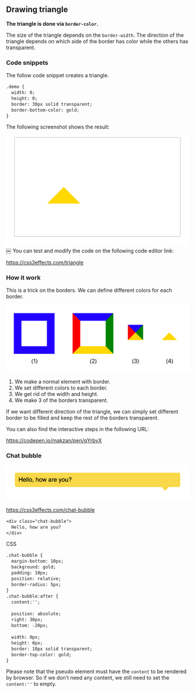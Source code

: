 ## Drawing triangle

**The triangle is done via `border-color`.**

The size of the triangle depends on the `border-width`. The direction of the triangle depends on which side of the border has color while the others has transparent.

### Code snippets

The follow code snippet creates a triangle.

```
.demo {
  width: 0;
  height: 0;
  border: 30px solid transparent;
  border-bottom-color: gold;
}
```

The following screenshot shows the result:

![](./images/figure-1.jpeg)
￼
You can test and modify the code on the following code editor link:

https://css3effects.com/triangle

### How it work

This is a trick on the borders.  We can define different colors for each border.

![](./images/figure-2.png)

1. We make a normal element with border.
2. We set different colors to each border.
3. We get rid of the width and height.
4. We make 3 of the borders transparent.

If we want different direction of the triangle, we can simply set different border to be filled and keep the rest of the borders transparent.

You can also find the interactive steps in the following URL:

https://codepen.io/makzan/pen/qYrbvX


### Chat bubble


![](./images/chat-bubble.png)

https://css3effects.com/chat-bubble

```
<div class="chat-bubble">
  Hello, how are you?
</div>
```

CSS

```
.chat-bubble {
  margin-bottom: 10px;
  background: gold;
  padding: 10px;
  position: relative;
  border-radius: 5px;
}
.chat-bubble:after {
  content:'';
  
  position: absolute;
  right: 30px;
  bottom: -20px;
  
  width: 0px;
  height: 0px;
  border: 10px solid transparent;
  border-top-color: gold;
}
```

Please note that the pseudo element must have the `content` to be rendered by browser. So if we don’t need any content, we still need to set the `content:''` to empty.